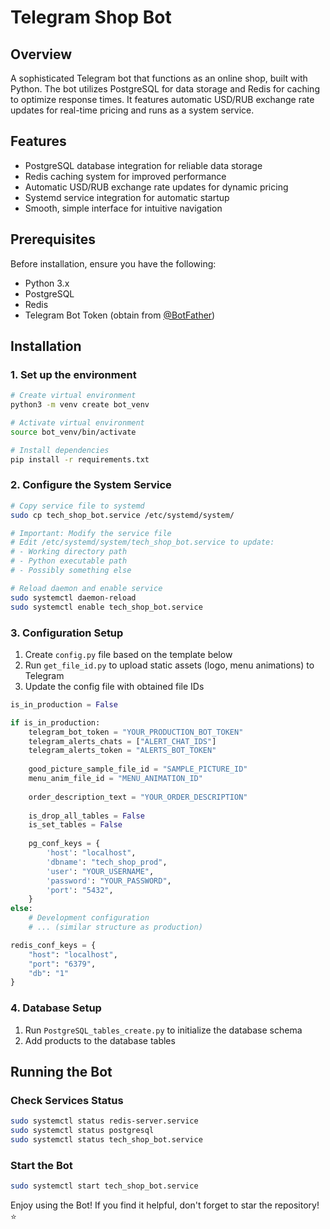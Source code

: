 # Telegram Shop Bot

## Overview
A sophisticated Telegram bot that functions as an online shop, built with Python. The bot utilizes PostgreSQL for data storage and Redis for caching to optimize response times. It features automatic USD/RUB exchange rate updates for real-time pricing and runs as a system service.

## Features
- PostgreSQL database integration for reliable data storage
- Redis caching system for improved performance
- Automatic USD/RUB exchange rate updates for dynamic pricing
- Systemd service integration for automatic startup
- Smooth, simple interface for intuitive navigation

## Prerequisites
Before installation, ensure you have the following:
- Python 3.x
- PostgreSQL
- Redis
- Telegram Bot Token (obtain from [@BotFather](https://t.me/botfather))

## Installation

### 1. Set up the environment
```bash
# Create virtual environment
python3 -m venv create bot_venv

# Activate virtual environment
source bot_venv/bin/activate

# Install dependencies
pip install -r requirements.txt
```

### 2. Configure the System Service
```bash
# Copy service file to systemd
sudo cp tech_shop_bot.service /etc/systemd/system/

# Important: Modify the service file
# Edit /etc/systemd/system/tech_shop_bot.service to update:
# - Working directory path
# - Python executable path
# - Possibly something else

# Reload daemon and enable service
sudo systemctl daemon-reload
sudo systemctl enable tech_shop_bot.service
```

### 3. Configuration Setup
1. Create `config.py` file based on the template below
2. Run `get_file_id.py` to upload static assets (logo, menu animations) to Telegram
3. Update the config file with obtained file IDs

```python
is_in_production = False

if is_in_production:
    telegram_bot_token = "YOUR_PRODUCTION_BOT_TOKEN"
    telegram_alerts_chats = ["ALERT_CHAT_IDS"]
    telegram_alerts_token = "ALERTS_BOT_TOKEN"
    
    good_picture_sample_file_id = "SAMPLE_PICTURE_ID"
    menu_anim_file_id = "MENU_ANIMATION_ID"
    
    order_description_text = "YOUR_ORDER_DESCRIPTION"
    
    is_drop_all_tables = False
    is_set_tables = False
    
    pg_conf_keys = {
        'host': "localhost",
        'dbname': "tech_shop_prod",
        'user': "YOUR_USERNAME",
        'password': "YOUR_PASSWORD",
        'port': "5432",
    }
else:
    # Development configuration
    # ... (similar structure as production)

redis_conf_keys = {
    "host": "localhost",
    "port": "6379",
    "db": "1"
}
```

### 4. Database Setup
1. Run `PostgreSQL_tables_create.py` to initialize the database schema
2. Add products to the database tables


## Running the Bot

### Check Services Status
```bash
sudo systemctl status redis-server.service
sudo systemctl status postgresql
sudo systemctl status tech_shop_bot.service
```

### Start the Bot
```bash
sudo systemctl start tech_shop_bot.service
```


Enjoy using the Bot!
If you find it helpful, don't forget to star the repository! ⭐
